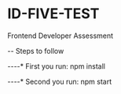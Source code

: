 # ID-FIVE-TEST
Frontend Developer Assessment

-- Steps to follow

----* First
you run:
npm install

----* Second
you run:
npm start
